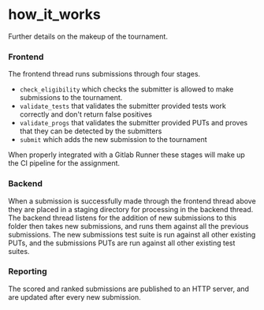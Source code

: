 # how\_it\_works
Further details on the makeup of the tournament.

### Frontend
The frontend thread runs submissions through four stages.

 - `check_eligibility` which checks the submitter is allowed to make submissions to the tournament.
 - `validate_tests` that validates the submitter provided tests work correctly and don't return false positives
 - `validate_progs` that validates the submitter provided PUTs and proves that they can be detected by the submitters
 - `submit` which adds the new submission to the tournament

When properly integrated with a Gitlab Runner these stages will make up the CI pipeline for the assignment.

### Backend
When a submission is successfully made through the frontend thread above they are placed in a staging 
directory for processing in the backend thread. The backend thread listens for the addition of 
new submissions to this folder then takes new submissions, and runs them against all the previous submissions. 
The new submissions test suite is run against all other existing PUTs, and the submissions PUTs are run against 
all other existing test suites.

### Reporting
The scored and ranked submissions are published to an HTTP server, and are updated after every new submission.
